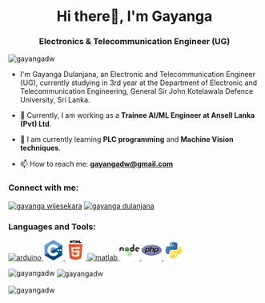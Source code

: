 <h1 align="center">Hi there👋, I'm Gayanga</h1>
<h3 align="center">Electronics & Telecommunication Engineer (UG)</h3>

<p align="left"> <img src="https://komarev.com/ghpvc/?username=gayangadw&label=Profile%20views&color=0e75b6&style=flat" alt="gayangadw" /> </p>

- I'm Gayanga Dulanjana, an Electronic and Telecommunication Engineer (UG), currently studying in 3rd year at the Department of Electronic and Telecommunication Engineering, General Sir John Kotelawala Defence University, Sri Lanka.

- 💼 Currently, I am working as a **Trainee AI/ML Engineer at Ansell Lanka (Pvt) Ltd**.

- 🤖 I am currently learning **PLC programming** and **Machine Vision techniques**.

- 📫 How to reach me: **gayangadw@gmail.com**

<h3 align="left">Connect with me:</h3>
<p align="left">
<a href="https://linkedin.com/in/gayanga-wijesekara" target="blank"><img align="center" src="https://raw.githubusercontent.com/rahuldkjain/github-profile-readme-generator/master/src/images/icons/Social/linked-in-alt.svg" alt="gayanga wijesekara" height="30" width="40" /></a>
<a href="https://instagram.com/gayanga_dulanjana" target="blank"><img align="center" src="https://raw.githubusercontent.com/rahuldkjain/github-profile-readme-generator/master/src/images/icons/Social/instagram.svg" alt="gayanga dulanjana" height="30" width="40" /></a>
</p>

<h3 align="left">Languages and Tools:</h3>
<p align="left">
  <a href="https://www.arduino.cc/" target="_blank" rel="noreferrer"> <img src="https://cdn.worldvectorlogo.com/logos/arduino-1.svg" alt="arduino" width="40" height="40"/> </a>
  <a href="https://www.w3schools.com/cpp/" target="_blank" rel="noreferrer"> <img src="https://raw.githubusercontent.com/devicons/devicon/master/icons/cplusplus/cplusplus-original.svg" alt="cplusplus" width="40" height="40"/> </a>
  <a href="https://www.w3.org/html/" target="_blank" rel="noreferrer"> <img src="https://raw.githubusercontent.com/devicons/devicon/master/icons/html5/html5-original-wordmark.svg" alt="html5" width="40" height="40"/> </a>
  <a href="https://www.mathworks.com/" target="_blank" rel="noreferrer"> <img src="https://upload.wikimedia.org/wikipedia/commons/2/21/Matlab_Logo.png" alt="matlab" width="40" height="40"/> </a>
  <a href="https://nodejs.org" target="_blank" rel="noreferrer"> <img src="https://raw.githubusercontent.com/devicons/devicon/master/icons/nodejs/nodejs-original-wordmark.svg" alt="nodejs" width="40" height="40"/> </a>
  <a href="https://www.php.net" target="_blank" rel="noreferrer"> <img src="https://raw.githubusercontent.com/devicons/devicon/master/icons/php/php-original.svg" alt="php" width="40" height="40"/> </a>
  <a href="https://www.python.org" target="_blank" rel="noreferrer"> <img src="https://raw.githubusercontent.com/devicons/devicon/master/icons/python/python-original.svg" alt="python" width="40" height="40"/> </a>
</p>

<p><img align="left" src="https://github-readme-stats.vercel.app/api/top-langs?username=gayangadw&show_icons=true&locale=en&layout=compact" alt="gayangadw" /></p>

<p>&nbsp;<img align="center" src="https://github-readme-stats.vercel.app/api?username=gayangadw&show_icons=true&locale=en" alt="gayangadw" /></p>

<p><img align="center" src="https://github-readme-streak-stats.herokuapp.com/?user=gayangadw&" alt="gayangadw" /></p>
